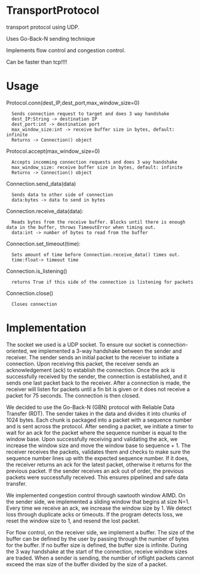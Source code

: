 # TransportProtocol
transport protocol using UDP.

Uses Go-Back-N sending technique

Implements flow control and congestion control.

Can be faster than tcp!!!!

# Usage

Protocol.conn(dest_IP,dest_port,max_window_size=0)

      Sends connection request to target and does 3 way handshake
      dest_IP:String -> destination IP
      dest_port:int -> destination port
      max_window_size:int -> receive buffer size in bytes, default: infinite
      Returns -> Connection() object

Protocol.accept(max_window_size=0)

      Accepts incomming connection requests and does 3 way handshake
      max_window_size: receive buffer size in bytes, default: infinite
      Returns -> Connection() object    
      
Connection.send_data(data)

      Sends data to other side of connection
      data:bytes -> data to send in bytes
      
Connection.receive_data(data):

      Reads bytes from the receive buffer. Blocks until there is enough data in the buffer, throws TimeoutError when timing out.
      data:int -> number of bytes to read from the buffer

Connection.set_timeout(time):

      Sets amount of time before Connection.receive_data() times out.
      time:float-> timeout time

Connection.is_listening()

      returns True if this side of the connection is listening for packets

Connection.close()

      Closes connection

# Implementation
The socket we used is a UDP socket. To ensure our socket is connection-oriented, we implemented a 3-way handshake between the sender and receiver. The sender sends an initial packet to the receiver to initiate a connection. Upon receiving this packet, the receiver sends an acknowledgement (ack) to establish the connection. Once the ack is successfully received by the sender, the connection is established, and it sends one last packet back to the receiver. After a connection is made, the receiver will listen for packets until a fin bit is given or it does not receive a packet for 75 seconds. The connection is then closed.

We decided to use the Go-Back-N (GBN) protocol with Reliable Data Transfer (RDT). The sender takes in the data and divides it into chunks of 1024 bytes. Each chunk is packaged into a packet with a sequence number and is sent across the protocol. After sending a packet, we initiate a timer to wait for an ack for the packet where the sequence number is equal to the window base. Upon successfully receiving and validating the ack, we increase the window size and move the window base to sequence + 1. The receiver receives the packets, validates them and checks to make sure the sequence number lines up with the expected sequence number. If it does, the receiver returns an ack for the latest packet, otherwise it returns for the previous packet. If the sender receives an ack out of order, the previous packets were successfully received. This ensures pipelined and safe data transfer.
 
We implemented congestion control through sawtooth window AIMD. On the sender side, we implemented a sliding window that begins at size N=1. Every time we receive an ack, we increase the window size by 1. We detect loss through duplicate acks or timeouts. If the program detects loss, we reset the window size to 1, and resend the lost packet. 

For flow control, on the receiver side, we implement a buffer. The size of the buffer can be defined by the user by passing through the number of bytes for the buffer. If no buffer size is defined, the buffer size is infinite. During the 3 way handshake at the start of the connection, receive window sizes are traded. When a sender is sending, the number of inflight packets cannot exceed the max size of the buffer divided by the size of a packet.


      
